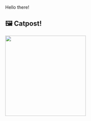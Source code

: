 Hello there!



## 🖼️ Catpost!

<sub>
    <img src="https://cdn2.thecatapi.com/images/cgl.jpg" height="256">
</sub>

